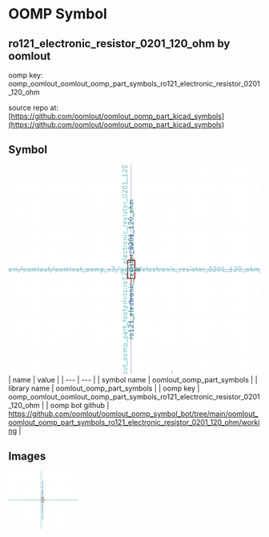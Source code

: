 # OOMP Symbol  
## ro121_electronic_resistor_0201_120_ohm  by oomlout  
  
oomp key: oomp_oomlout_oomlout_oomp_part_symbols_ro121_electronic_resistor_0201_120_ohm  
  
source repo at: [https://github.com/oomlout/oomlout_oomp_part_kicad_symbols](https://github.com/oomlout/oomlout_oomp_part_kicad_symbols)  
## Symbol  
  
[![working.png](working_600.png)](working.png)  
| name | value | 
| --- | --- | 
| symbol name | oomlout_oomp_part_symbols | 
| library name | oomlout_oomp_part_symbols | 
| oomp key | oomp_oomlout_oomlout_oomp_part_symbols_ro121_electronic_resistor_0201_120_ohm | 
| oomp bot github | https://github.com/oomlout/oomlout_oomp_symbol_bot/tree/main/oomlout_oomlout_oomp_part_symbols_ro121_electronic_resistor_0201_120_ohm/working | 
## Images  
  
[![working.png](working_140.png)](working.png)  
